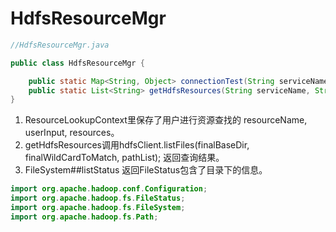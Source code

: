 # HdfsResourceMgr

```JAVA
//HdfsResourceMgr.java

public class HdfsResourceMgr {

    public static Map<String, Object> connectionTest(String serviceName, Map<String, String> configs) throws Exception
    public static List<String> getHdfsResources(String serviceName, String serviceType, Map<String, String> configs,ResourceLookupContext context) throws Exception {
}
```

1. ResourceLookupContext里保存了用户进行资源查找的 resourceName, userInput, resources。
2. getHdfsResources调用hdfsClient.listFiles(finalBaseDir,	finalWildCardToMatch, pathList); 返回查询结果。
3. FileSystem##listStatus 返回FileStatus包含了目录下的信息。

```JAVA
import org.apache.hadoop.conf.Configuration;
import org.apache.hadoop.fs.FileStatus;
import org.apache.hadoop.fs.FileSystem;
import org.apache.hadoop.fs.Path;
```

